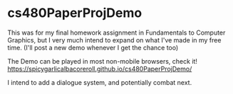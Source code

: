 # cs480PaperProjDemo

This was for my final homework assignment in Fundamentals to Computer Graphics,
but I very much intend to expand on what I've made in my free time.
(I'll post a new demo whenever I get the chance too)

The Demo can be played in most non-mobile browsers, check it!
https://spicygarlicalbacoreroll.github.io/cs480PaperProjDemo/

I intend to add a dialogue system, and potentially combat next.
